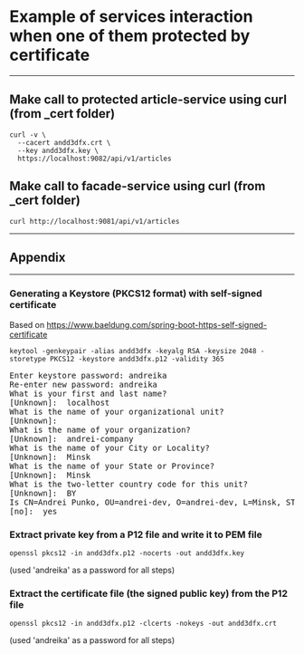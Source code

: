 
# Example of services interaction when one of them protected by certificate
<hr/>

## Make call to protected article-service using curl (from _cert folder)
```
curl -v \
  --cacert andd3dfx.crt \
  --key andd3dfx.key \
  https://localhost:9082/api/v1/articles
```

## Make call to facade-service using curl (from _cert folder)
```
curl http://localhost:9081/api/v1/articles
```
<hr/>

## Appendix
<hr/>

### Generating a Keystore (PKCS12 format) with self-signed certificate
Based on https://www.baeldung.com/spring-boot-https-self-signed-certificate

```
keytool -genkeypair -alias andd3dfx -keyalg RSA -keysize 2048 -storetype PKCS12 -keystore andd3dfx.p12 -validity 365
```

<pre>
Enter keystore password: andreika
Re-enter new password: andreika
What is your first and last name?
[Unknown]:  localhost
What is the name of your organizational unit?
[Unknown]:  
What is the name of your organization?
[Unknown]:  andrei-company
What is the name of your City or Locality?
[Unknown]:  Minsk
What is the name of your State or Province?
[Unknown]:  Minsk
What is the two-letter country code for this unit?
[Unknown]:  BY
Is CN=Andrei Punko, OU=andrei-dev, O=andrei-dev, L=Minsk, ST=Minsk, C=BY correct?
[no]:  yes
</pre>

### Extract private key from a P12 file and write it to PEM file
```
openssl pkcs12 -in andd3dfx.p12 -nocerts -out andd3dfx.key
```
(used 'andreika' as a password for all steps)

### Extract the certificate file (the signed public key) from the P12 file
```
openssl pkcs12 -in andd3dfx.p12 -clcerts -nokeys -out andd3dfx.crt
```
(used 'andreika' as a password for all steps)
